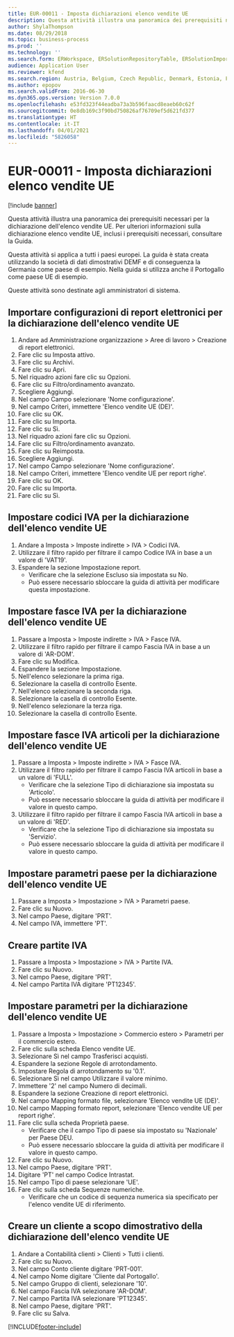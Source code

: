 ```yaml
---
title: EUR-00011 - Imposta dichiarazioni elenco vendite UE
description: Questa attività illustra una panoramica dei prerequisiti necessari per la dichiarazione dell'elenco vendite UE.
author: ShylaThompson
ms.date: 08/29/2018
ms.topic: business-process
ms.prod: ''
ms.technology: ''
ms.search.form: ERWorkspace, ERSolutionRepositoryTable, ERSolutionImport, SysQueryForm, SysQueryFieldLookUp,  TaxTable, TaxGroup, TaxItemGroup, TaxCountryRegionParameters, TaxVATNumTable, IntrastatParameters, CustTable, DirPartyQuickCreateForm
audience: Application User
ms.reviewer: kfend
ms.search.region: Austria, Belgium, Czech Republic, Denmark, Estonia, Finland, France, Germany, Hungary, Ireland, Italy, Latvia, Lithuania, Netherlands, Poland, Spain, Sweden, United Kingdom
ms.author: epopov
ms.search.validFrom: 2016-06-30
ms.dyn365.ops.version: Version 7.0.0
ms.openlocfilehash: e53fd323f44eadba73a3b596faacd8eaeb60c62f
ms.sourcegitcommit: 0e8db169c3f90bd750826af76709ef5d621fd377
ms.translationtype: HT
ms.contentlocale: it-IT
ms.lasthandoff: 04/01/2021
ms.locfileid: "5826058"
---
```

# <a name="eur-00011-set-up-eu-sales-list-reporting"></a>EUR-00011 - Imposta dichiarazioni elenco vendite UE

[!include [banner](../../includes/banner.md)]

Questa attività illustra una panoramica dei prerequisiti necessari per la dichiarazione dell'elenco vendite UE. Per ulteriori informazioni sulla dichiarazione elenco vendite UE, inclusi i prerequisiti necessari, consultare la Guida.

Questa attività si applica a tutti i paesi europei. La guida è stata creata utilizzando la società di dati dimostrativi DEMF e di conseguenza la Germania come paese di esempio. Nella guida si utilizza anche il Portogallo come paese UE di esempio.

Queste attività sono destinate agli amministratori di sistema.


## <a name="import-electronic-reporting-configurations-for-eu-sales-list-reporting"></a>Importare configurazioni di report elettronici per la dichiarazione dell'elenco vendite UE
1. Andare ad Amministrazione organizzazione > Aree di lavoro > Creazione di report elettronici.
2. Fare clic su Imposta attivo.
3. Fare clic su Archivi.
4. Fare clic su Apri.
5. Nel riquadro azioni fare clic su Opzioni.
6. Fare clic su Filtro/ordinamento avanzato.
7. Scegliere Aggiungi.
8. Nel campo Campo selezionare 'Nome configurazione'.
9. Nel campo Criteri, immettere 'Elenco vendite UE (DE)'.
10. Fare clic su OK.
11. Fare clic su Importa.
12. Fare clic su Sì.
13. Nel riquadro azioni fare clic su Opzioni.
14. Fare clic su Filtro/ordinamento avanzato.
15. Fare clic su Reimposta.
16. Scegliere Aggiungi.
17. Nel campo Campo selezionare 'Nome configurazione'.
18. Nel campo Criteri, immettere 'Elenco vendite UE per report righe'.
19. Fare clic su OK.
20. Fare clic su Importa.
21. Fare clic su Sì.

## <a name="set-up-sales-tax-codes-for-eu-sales-list-reporting"></a>Impostare codici IVA per la dichiarazione dell'elenco vendite UE
1. Andare a Imposta > Imposte indirette > IVA > Codici IVA.
2. Utilizzare il filtro rapido per filtrare il campo Codice IVA in base a un valore di 'VAT19'.
3. Espandere la sezione Impostazione report.
    * Verificare che la selezione Escluso sia impostata su No.  
    * Può essere necessario sbloccare la guida di attività per modificare questa impostazione.  

## <a name="set-up-sales-tax-groups-for-eu-sales-list-reporting"></a>Impostare fasce IVA per la dichiarazione dell'elenco vendite UE
1. Passare a Imposta > Imposte indirette > IVA > Fasce IVA.
2. Utilizzare il filtro rapido per filtrare il campo Fascia IVA in base a un valore di 'AR-DOM'.
3. Fare clic su Modifica.
4. Espandere la sezione Impostazione.
5. Nell'elenco selezionare la prima riga.
6. Selezionare la casella di controllo Esente.
7. Nell'elenco selezionare la seconda riga.
8. Selezionare la casella di controllo Esente.
9. Nell'elenco selezionare la terza riga.
10. Selezionare la casella di controllo Esente.

## <a name="set-up-item-sales-tax-groups-for-eu-sales-list-reporting"></a>Impostare fasce IVA articoli per la dichiarazione dell'elenco vendite UE
1. Passare a Imposta > Imposte indirette > IVA > Fasce IVA.
2. Utilizzare il filtro rapido per filtrare il campo Fascia IVA articoli in base a un valore di 'FULL'.
    * Verificare che la selezione Tipo di dichiarazione sia impostata su 'Articolo'.  
    * Può essere necessario sbloccare la guida di attività per modificare il valore in questo campo.  
3. Utilizzare il filtro rapido per filtrare il campo Fascia IVA articoli in base a un valore di 'RED'.
    * Verificare che la selezione Tipo di dichiarazione sia impostata su 'Servizio'.  
    * Può essere necessario sbloccare la guida di attività per modificare il valore in questo campo.  

## <a name="set-up-countryregion-parameters-for-eu-sales-list-reporting"></a>Impostare parametri paese per la dichiarazione dell'elenco vendite UE
1. Passare a Imposta > Impostazione > IVA > Parametri paese.
2. Fare clic su Nuovo.
3. Nel campo Paese, digitare 'PRT'.
4. Nel campo IVA, immettere 'PT'.

## <a name="create-tax-exempt-numbers"></a>Creare partite IVA
1. Passare a Imposta > Impostazione > IVA > Partite IVA.
2. Fare clic su Nuovo.
3. Nel campo Paese, digitare 'PRT'.
4. Nel campo Partita IVA digitare 'PT12345'.

## <a name="set-up-eu-sales-list-reporting-parameters"></a>Impostare parametri per la dichiarazione dell'elenco vendite UE
1. Passare a Imposta > Impostazione > Commercio estero > Parametri per il commercio estero.
2. Fare clic sulla scheda Elenco vendite UE.
3. Selezionare Sì nel campo Trasferisci acquisti.
4. Espandere la sezione Regole di arrotondamento.
5. Impostare Regola di arrotondamento su '0.1'.
6. Selezionare Sì nel campo Utilizzare il valore minimo.
7. Immettere '2' nel campo Numero di decimali.
8. Espandere la sezione Creazione di report elettronici.
9. Nel campo Mapping formato file, selezionare 'Elenco vendite UE (DE)'.
10. Nel campo Mapping formato report, selezionare 'Elenco vendite UE per report righe'.
11. Fare clic sulla scheda Proprietà paese.
    * Verificare che il campo Tipo di paese sia impostato su 'Nazionale' per Paese DEU.  
    * Può essere necessario sbloccare la guida di attività per modificare il valore in questo campo.  
12. Fare clic su Nuovo.
13. Nel campo Paese, digitare 'PRT'.
14. Digitare 'PT' nel campo Codice Intrastat.
15. Nel campo Tipo di paese selezionare 'UE'.
16. Fare clic sulla scheda Sequenze numeriche.
    * Verificare che un codice di sequenza numerica sia specificato per l'elenco vendite UE di riferimento.  

## <a name="create-a-customer-for-eu-sales-list-reporting-demo-purposes"></a>Creare un cliente a scopo dimostrativo della dichiarazione dell'elenco vendite UE
1. Andare a Contabilità clienti > Clienti > Tutti i clienti.
2. Fare clic su Nuovo.
3. Nel campo Conto cliente digitare 'PRT-001'.
4. Nel campo Nome digitare 'Cliente dal Portogallo'.
5. Nel campo Gruppo di clienti, selezionare '10'.
6. Nel campo Fascia IVA selezionare 'AR-DOM'.
7. Nel campo Partita IVA selezionare 'PT12345'.
8. Nel campo Paese, digitare 'PRT'.
9. Fare clic su Salva.



[!INCLUDE[footer-include](../../../includes/footer-banner.md)]